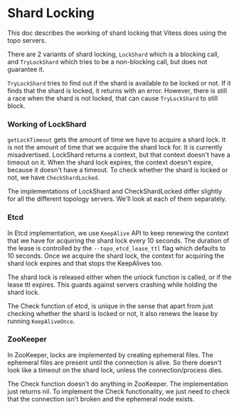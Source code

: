 Shard Locking
=====================

This doc describes the working of shard locking that Vitess does using the topo servers.

There are 2 variants of shard locking, `LockShard` which is a blocking call, and `TryLockShard` which tries to be a non-blocking call, but does not guarantee it.

`TryLockShard` tries to find out if the shard is available to be locked or not. If it finds that the shard is locked, it returns with an error. However, there is still a race when the shard is not locked, that can cause `TryLockShard` to still block.

### Working of LockShard

`getLockTimeout` gets the amount of time we have to acquire a shard lock. It is not the amount of time that we acquire the shard lock for. It is currently misadvertised. LockShard returns a context, but that context doesn't have a timeout on it. When the shard lock expires, the context doesn't expire, because it doesn't have a timeout. To check whether the shard is locked or not, we have `CheckShardLocked`.

The implementations of LockShard and CheckShardLocked differ slightly for all the different topology servers. We'll look at each of them separately.

### Etcd

In Etcd implementation, we use `KeepAlive` API to keep renewing the context that we have for acquiring the shard lock every 10 seconds. The duration of the lease is controlled by the `--topo_etcd_lease_ttl` flag which defaults to 10 seconds. Once we acquire the shard lock, the context for acquiring the shard lock expires and that stops the KeepAlives too.

The shard lock is released either when the unlock function is called, or if the lease ttl expires. This guards against servers crashing while holding the shard lock.

The Check function of etcd, is unique in the sense that apart from just checking whether the shard is locked or not, it also renews the lease by running `KeepAliveOnce`.


### ZooKeeper

In ZooKeeper, locks are implemented by creating ephemeral files. The ephemeral files are present until the connection is alive. So there doesn't look like a timeout on the shard lock, unless the connection/process dies.

The Check function doesn't do anything in ZooKeeper. The implementation just returns nil. To implement the Check functionality, we just need to check that the connection isn't broken and the ephemeral node exists.

